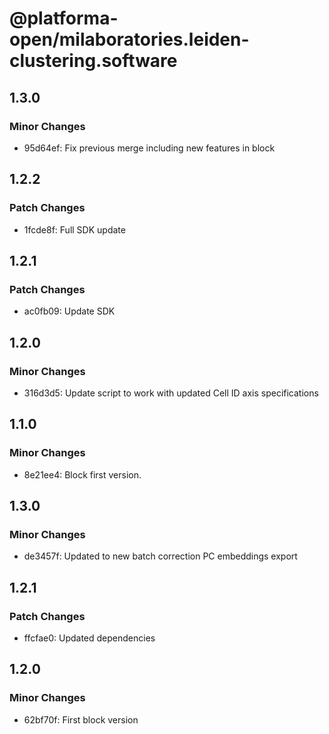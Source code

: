 # @platforma-open/milaboratories.leiden-clustering.software

## 1.3.0

### Minor Changes

- 95d64ef: Fix previous merge including new features in block

## 1.2.2

### Patch Changes

- 1fcde8f: Full SDK update

## 1.2.1

### Patch Changes

- ac0fb09: Update SDK

## 1.2.0

### Minor Changes

- 316d3d5: Update script to work with updated Cell ID axis specifications

## 1.1.0

### Minor Changes

- 8e21ee4: Block first version.

## 1.3.0

### Minor Changes

- de3457f: Updated to new batch correction PC embeddings export

## 1.2.1

### Patch Changes

- ffcfae0: Updated dependencies

## 1.2.0

### Minor Changes

- 62bf70f: First block version
